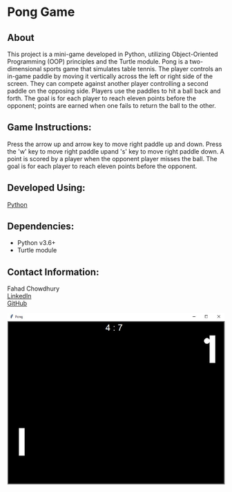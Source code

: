 # **Pong Game**
## About
This project is a mini-game developed in Python, utilizing Object-Oriented Programming (OOP) principles and the Turtle module. Pong is a two-dimensional sports game that simulates table tennis. The player controls an in-game paddle by moving it vertically across the left or right side of the screen. They can compete against another player controlling a second paddle on the opposing side. Players use the paddles to hit a ball back and forth. The goal is for each player to reach eleven points before the opponent; points are earned when one fails to return the ball to the other.

## Game Instructions:
Press the arrow up and arrow key to move right paddle up and down. Press the 'w' key to move right paddle upand 's' key to move right paddle down. A point is scored by a player when the opponent player misses the ball.  The goal is for each player to reach eleven points before the opponent.

## Developed Using:
[Python](https://www.python.org/)

## Dependencies:
- Python v3.6+
- Turtle module

## Contact Information:
Fahad Chowdhury\
[LinkedIn](https://www.linkedin.com/in/fahad-chowdhury-fi)\
[GitHub](https://github.com/Fahad-Chowdhury)

![Image Link](https://github.com/Fahad-Chowdhury/pong-game/blob/main/game.JPG)
